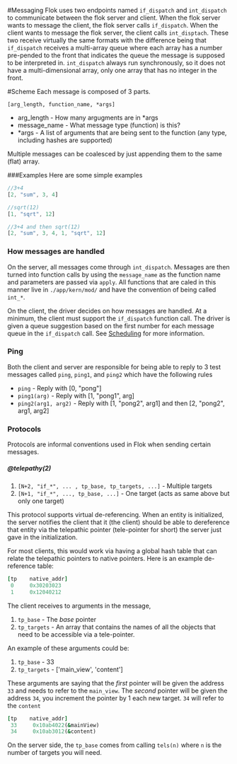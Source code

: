 #Messaging
Flok uses two endpoints named `if_dispatch` and `int_dispatch` to communicate between the flok server and client. When the flok server wants to message the client, the flok server
calls `if_dispatch`.  When the client wants to message the flok server, the client calls `int_disptach`. These two receive virtually the same formats
with the difference being that `if_dispatch` receives a multi-array queue where each array has a number pre-pended to the front that indicates the
queue the message is supposed to be interpreted in. `int_dispatch` always run synchronously, so it does not have a multi-dimensional array, only one
array that has no integer in the front.

#Scheme
Each message is composed of 3 parts.

`[arg_length, function_name, *args]`
 * arg_length - How many argugments are in *args
 * message_name - What message type (function) is this?
 * *args - A list of arguments that are being sent to the function (any type, including hashes are supported)

Multiple messages can be coalesced by just appending them to the same (flat) array.

###Examples
Here are some simple examples

```js
//3+4
[2, "sum", 3, 4]

//sqrt(12)
[1, "sqrt", 12]

//3+4 and then sqrt(12)
[2, "sum", 3, 4, 1, "sqrt", 12]
```

### How messages are handled
On the server, all messages come through `int_dispatch`. Messages are then turned into function calls by using the
`message_name` as the function name and parameters are passed via `apply`.  All functions that are caled in this manner
live in `./app/kern/mod/` and have the convention of being called `int_*`.

On the client, the driver decides on how messages are handled. At a minimum, the client must support the `if_dispatch` function
call. The driver is given a queue suggestion based on the first number for each message queue in the `if_dispatch` call. See
[Scheduling](./scheduling.md) for more information.

### Ping
Both the client and server are responsible for being able to reply to 3 test messages called `ping`, `ping1`, and `ping2` which have the following rules

  - `ping` - Reply with [0, "pong"]
  - `ping1(arg)` - Reply with [1, "pong1", arg]
  - `ping2(arg1, arg2)` - Reply with [1, "pong2", arg1] and then [2, "pong2", arg1, arg2]

### Protocols
Protocols are informal conventions used in Flok when sending certain messages.

##### @telepathy(2)
  1. `[N+2, "if_*", ... , tp_base, tp_targets, ...]` - Multiple targets
  2. `[N+1, "if_*", ..., tp_base, ...]` - One target (acts as same above but only one target)

This protocol supports virtual de-referencing.  When an entity is initialized, the server notifies the client that it (the client) should be able to dereference that entity via the telepathic pointer (tele-pointer for short) the server
just gave in the initialization.

For most clients, this would work via having a global hash table that can relate the telepathic pointers to native pointers.
Here is an example de-reference table:
```ruby
[tp    native_addr]
 0     0x30203023
 1     0x12040212
 ```

The client receives to arguments in the message, 
  1.  `tp_base` - The *base* pointer
  2.  `tp_targets` - An array that contains the names of all the objects that need to be accessible via a tele-pointer.

An example of these arguments could be:
  1.  `tp_base` - 33
  2.  `tp_targets` - ['main_view', 'content']

These arguments are saying that the *first* pointer will be given the address `33` and needs to refer to the `main_view`.
The *second* pointer will be given the address `34`, you increment the pointer by 1 each new target. `34` will refer to the `content`
```ruby
[tp    native_addr]
 33     0x10ab4022(&mainView)
 34     0x10ab3012(&content)
 ```

On the server side, the `tp_base` comes from calling `tels(n)` where `n` is the number of targets you will need.
